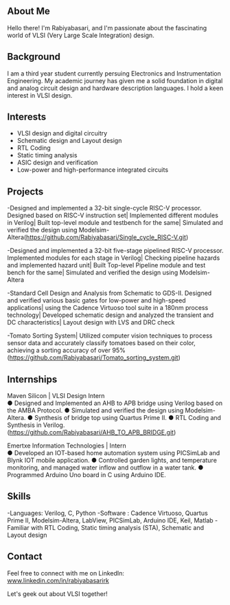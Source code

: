 ## About Me

Hello there! I'm Rabiyabasari, and I'm passionate about the fascinating world of VLSI (Very Large Scale Integration) design.

## Background

I am a third year student currently persuing Electronics and Instrumentation Engineering. 
My academic journey has given me a solid foundation in digital and analog circuit design and hardware description languages.
I hold a keen interest in VLSI design.

## Interests

- VLSI design and digital circuitry
- Schematic design and Layout design
- RTL Coding
- Static timing analysis
- ASIC design and verification
- Low-power and high-performance integrated circuits

## Projects

-Designed and implemented a 32-bit single-cycle RISC-V processor.
Designed based on RISC-V instruction set| Implemented different modules in Verilog| Built top-level module and testbench 
for the same| Simulated and verified the design using Modelsim-Altera(https://github.com/Rabiyabasari/Single_cycle_RISC-V.git)

-Designed and implemented a 32-bit five-stage pipelined RISC-V processor.
Implemented modules for each stage in Verilog| Checking pipeline hazards and implemented hazard unit| Built Top-level Pipeline module and test bench for the same| 
Simulated and verified the design using Modelsim-Altera

-Standard Cell Design and Analysis from Schematic to GDS-II.
Designed and verified various basic gates for low-power and high-speed applications| using the Cadence Virtuoso tool suite in
a 180nm process technology| Developed schematic design and analyzed the transient and DC characteristics| Layout
design with LVS and DRC check

-Tomato Sorting System| Utilized computer vision techniques to process sensor data and accurately classify tomatoes based on their 
color, achieving a sorting accuracy of over 95%(https://github.com/Rabiyabasari/Tomato_sorting_system.git)

## Internships


Maven Silicon | VLSI Design Intern			   		                                            	   
●	Designed and Implemented an AHB to APB bridge using Verilog based on the AMBA Protocol.
●	Simulated and verified the design using Modelsim-Altera.
●	Synthesis of bridge top using Quartus Prime II.
●	RTL Coding and Synthesis in Verilog.
(https://github.com/Rabiyabasari/AHB_TO_APB_BRIDGE.git)

Emertxe Information Technologies | Intern                                                                                                    
●	Developed an IOT-based home automation system using PICSimLab and Blynk IOT mobile application.
●	Controlled garden lights, and temperature monitoring, and managed water inflow and outflow in a water tank.
●	Programmed Arduino Uno board in C using Arduino IDE. 



## Skills

-Languages: Verilog, C, Python
-Software  : Cadence Virtuoso, Quartus Prime II, Modelsim-Altera, LabView, PICSimLab, Arduino IDE, Keil, Matlab
-Familiar with RTL Coding, Static timing analysis (STA), Schematic and Layout design


## Contact

Feel free to connect with me on LinkedIn: www.linkedin.com/in/rabiyabasarirk

Let's geek out about VLSI together!

